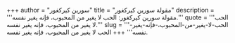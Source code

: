 +++
author = "سورين كيركغور"
title = "مقولة سورين كيركغور"
description = '''مقولة سورين كيركغور: الحب لا يغير من المحبوب، فإنه يغير نفسه.'''
quote = '''الحب لا يغير من المحبوب، فإنه يغير نفسه.'''
slug = '''الحب-لا-يغير-من-المحبوب،-فإنه-يغير-نفسه'''
+++
الحب لا يغير من المحبوب، فإنه يغير نفسه.
